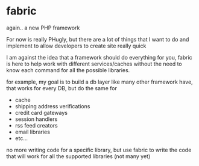 fabric
======

again.. a new PHP framework

For now is really PHugly, but there are a lot of things that I want to do and implement to allow developers to create site really quick

I am against the idea that a framework should do everything for you, fabric is here to help work with different services/caches without the need to know each command for all the possible libraries.

for example, my goal is to build a db layer like many other framework have, that works for every DB, but do the same for
 - cache
 - shipping address verifications
 - credit card gateways
 - session handlers
 - rss feed creators
 - email libraries
 - etc...

no more writing code for a specific library, but use fabric to write the code that will work for all the supported libraries (not many yet)
